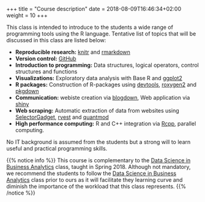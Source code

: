 +++
title = "Course description"
date =  2018-08-09T16:46:34+02:00
weight = 10
+++

This class is intended to introduce to the students a wide range of programming tools using the R language. Tentative list of topics that will be discussed in this class are listed below:

- **Reproducible research:** [knitr](https://yihui.name/knitr/) and [rmarkdown](https://rmarkdown.rstudio.com/)
- **Version control:** [GitHub](https://github.com/)
- **Introduction to programming:** Data structures, logical operators, control structures and functions
- **Visualizations:** Exploratory data analysis with Base R and [ggplot2](https://ggplot2.tidyverse.org/)
- **R packages:** Construction of R-packages using [devtools](https://cran.r-project.org/web/packages/devtools/vignettes/dependencies.html), [roxygen2](https://cran.r-project.org/web/packages/roxygen2/vignettes/roxygen2.html) and
  [pkgdown](https://pkgdown.r-lib.org/articles/pkgdown.html)
- **Communication:** webiste creation via [blogdown](https://bookdown.org/yihui/blogdown/), Web application via [shiny](https://shiny.rstudio.com/)
- **Web scraping:** Automatic extraction of data from websites using [SelectorGadget](https://cran.r-project.org/web/packages/rvest/vignettes/selectorgadget.html), [rvest](https://blog.rstudio.com/2014/11/24/rvest-easy-web-scraping-with-r/) and [quantmod](https://www.quantmod.com/)
- **High performance computing:** R and C++ integration via [Rcpp](http://www.rcpp.org/), parallel computing.

No IT background is assumed from the students but a strong will to learn useful and practical programming skills.

{{% notice info %}}
This course is complementary to the [Data Science in Business Analytics](https://tvatter.github.io/dsfba_2018/) class, taught in Spring 2018. Although not mandatory, we recommend the students to follow the [Data Science in Business Analytics](https://tvatter.github.io/dsfba_2018/) class prior to ours as it will facilitate they learning curve and diminish the importance of the workload that this class represents.
{{% /notice %}}
